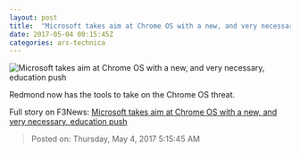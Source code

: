 ```yaml
---
layout: post
title:  "Microsoft takes aim at Chrome OS with a new, and very necessary, education push"
date: 2017-05-04 00:15:45Z
categories: ars-technica
---
```


![Microsoft takes aim at Chrome OS with a new, and very necessary, education push](https://cdn.arstechnica.net/wp-content/uploads/2017/05/3594439310_6fc7d86b40_b-760x380.jpg)

Redmond now has the tools to take on the Chrome OS threat.


Full story on F3News: [Microsoft takes aim at Chrome OS with a new, and very necessary, education push](http://www.f3nws.com/n/YuXZsH)

> Posted on: Thursday, May 4, 2017 5:15:45 AM

